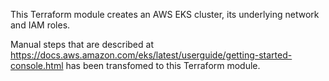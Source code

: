 This Terraform module creates an AWS EKS cluster, its underlying network and IAM roles.

Manual steps that are described at https://docs.aws.amazon.com/eks/latest/userguide/getting-started-console.html
has been transfomed to this Terraform module.
